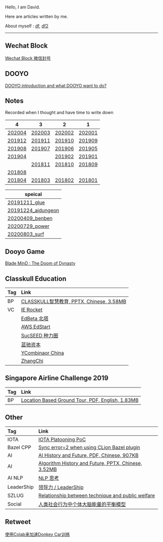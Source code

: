 
Hello, I am David.

Here are articles written by me.

About myself : [df]( /dooyo/df ), [df2]( /dooyo/df2 )

---

## Wechat Block 

[Wechat Block 微信封号](/wechatblock/index )


## DOOYO

[DOOYO introduction and what DOOYO want to do?]( /dooyo/dooyo_intro_4_csme )


## Notes

Recorded when I thought and have time to write down

| 4                        | 3                        | 2                        | 1                        |
| ---                      | ---                      | ---                      | ---                      |
| [202004]( /idea/202004 ) | [202003]( /idea/202003 ) | [202002]( /idea/202002 ) | [202001]( /idea/202001 ) |
| [201912]( /idea/201912 ) | [201911]( /idea/201911 ) | [201910]( /idea/201910 ) | [201909]( /idea/201909 ) |
| [201908]( /idea/201908 ) | [201907]( /idea/201907 ) | [201906]( /idea/201906 ) | [201905]( /idea/201905 ) |
| [201904]( /idea/201904 ) |                          | [201902]( /idea/201902 ) | [201901]( /idea/201901 ) |
|                          | [201811]( /idea/201811 ) | [201810]( /idea/201810 ) | [201809]( /idea/201809 ) |
| [201808]( /idea/201808 ) |                          |                          |                          |
| [201804]( /idea/201804 ) | [201803]( /idea/201803 ) | [201802]( /idea/201802 ) | [201801]( /idea/201801 ) |


| speical                  |
| ---                      |
| [20191211_glue]( /idea/20191211_glue ) |
| [20191224_aidungeon]( /idea/20191224_aidungeon ) |
| [20200409_benben]( /idea/20200409_benben) |
| [20200729_power]( /idea/20200729_power) |
| [20200803_surf]( /idea/20200803_surf) |


## Dooyo Game

[Blade MinD : The Doom of Dynasty]( /cike/readme_en )


## Classkull Education

| Tag | Link|
|:--- |:--- |
| BP  | [CLASSKULL智慧教育, PPTX, Chinese, 3.58MB]( /classkull/CLASSKULL智慧教育(BP).df.20190728.1638.pptx )
| VC  | [IE Rocket]( /classkull/ierockets )
|     | [EdBeta 北塔]( /classkull/edbeta )
|     | [AWS EdStart]( /classkull/awsedstart )
|     | [SucSEED 种力圈]( /classkull/sucseed )
|     | [蓝驰资本 ]( /classkull/brv )
|     | [YCombinaor China]( /classkull/ycombinator )
|     | [ZhangChi]( /classkull/zhangchi )


## Singapore Airline Challenge 2019

| Tag| Link|
|:-- |:--- |
| BP | [Location Based Ground Tour, PDF, English, 1.83MB]( /saac2019/SingaporeAirlineAppChallenge2019_RoaringWhale_201908101858.pdf )


## Other

| Tag         | Link |
|:---         |:---  |
| IOTA        | [IOTA Platooning PoC]( /other/iota_based_platooning )
| Bazel CPP   | [Sync error=2 when using CLion Bazel plugin]( /tech/clion_bazel_plugin ) 
| AI          | [AI History and Future, PDF, Chinese, 907KB]( /tech/AI_History_and_Future.df.20190517.1307.pdf ) 
| AI          | [Algorithm History and Future, PPTX, Chinese, 3.52MB]( /tech/Algorithm_History_and_Future.df.df.20190710.1834.pptx ) 
| AI NLP      | [NLP 思考]( /tech/nlp ) 
| LeaderShip  | [领导力 / LeaderShip]( /dooyo/leadership ) 
| SZLUG       | [Relationship between technique and public welfare](/other/szlug_talk_with_xiaoban_20190224) 
| Social      | [人类社会行为中个体大脑能量的平衡模型]( other/social_brain_energy )


## Retweet

[使用Colab来加速Donkey Car训练]( http://kevingor.com/2019/08/use_colab_gpu_to_train_donkeycar/ )



